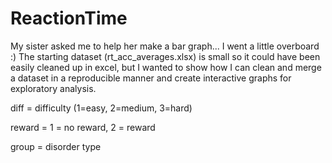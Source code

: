 # ReactionTime
My sister asked me to help her make a bar graph... I went a little overboard :)
The starting dataset (rt_acc_averages.xlsx) is small so it could have been easily cleaned up in excel, 
but I wanted to show how I can clean and merge a dataset in a reproducible manner
and create interactive graphs for exploratory analysis.

diff = difficulty (1=easy, 2=medium, 3=hard)

reward = 1 = no reward, 2 = reward

group = disorder type


